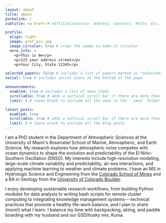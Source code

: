 ```yaml
---
layout: about
title: about
permalink: /
subtitle: <a href='#'>Affiliations</a>. Address. Contacts. Motto. Etc.

profile:
  align: right
  image: prof_pic.jpg
  image_circular: true # crops the image to make it circular
  more_info: >
    <p>This is me</p>
    <p>123 your address street</p>
    <p>Your City, State 12345</p>

selected_papers: false # includes a list of papers marked as "selected={true}"
social: true # includes social icons at the bottom of the page

announcements:
  enabled: true # includes a list of news items
  scrollable: true # adds a vertical scroll bar if there are more than 3 news items
  limit: 5 # leave blank to include all the news in the `_news` folder

latest_posts:
  enabled: true
  scrollable: true # adds a vertical scroll bar if there are more than 3 new posts items
  limit: 3 # leave blank to include all the blog posts
---
```


I am a PhD student in the Department of Atmospheric Sciences at the University of Miami's Rosenstiel School of Marine, Atmospheric, and Earth Science. My research explores how atmospheric noise competes with ocean dynamics to shape the evolution and predictability of the El Niño-Southern Oscillation (ENSO). My interests include high-resolution modeling, large-scale climate variability and predictability, air-sea interactions, and applying machine learning to weather and climate problems. I have an MS in Hydrologic Science and Engineering from the [Colorado School of Mines](https://www.mines.edu/) and a BA in Geology from the [University of Colorado Boulder](https://www.colorado.edu/). 

I enjoy developing sustainable research workflows, from building Python modules for data analysis to writing bash scripts for remote cluster computing to integrating knowledge management systems---technical practices that promote a healthy life-work balance, and I plan to share (more!) what I learn. I balance my time with backpacking, skiing, and paddle boarding with my husband and our GSD/husky mix, Kuma.

